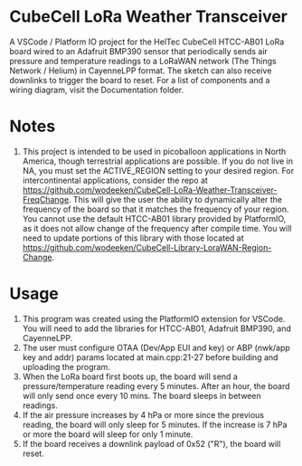 # CubeCell LoRa Weather Transceiver
A VSCode / Platform IO project for the HelTec CubeCell HTCC-AB01 LoRa board wired to an Adafruit BMP390 sensor that periodically sends air pressure and temperature readings to a LoRaWAN network (The Things Network / Helium) in CayenneLPP format. The sketch can also receive downlinks to trigger the board to reset. For a list of components and a wiring diagram, visit the Documentation folder.

# Notes
1. This project is intended to be used in picoballoon applications in North America, though terrestrial applications are possible. If you do not live in NA, you must set the ACTIVE_REGION setting to your desired region. For intercontinental applications, consider the repo at https://github.com/wodeeken/CubeCell-LoRa-Weather-Transceiver-FreqChange. This will give the user the ability to dynamically alter the frequency of the board so that it matches the frequency of your region. You cannot use the default HTCC-AB01 library provided by PlatformIO, as it does not allow change of the frequency after compile time. You will need to update portions of this library with those located at https://github.com/wodeeken/CubeCell-Library-LoraWAN-Region-Change.
# Usage
1. This program was created using the PlatformIO extension for VSCode. You will need to add the libraries for HTCC-AB01, Adafruit BMP390, and CayenneLPP.
2. The user must configure OTAA (Dev/App EUI and key) or ABP (nwk/app key and addr) params located at main.cpp:21-27 before building and uploading the program.
3. When the LoRa board first boots up, the board will send a pressure/temperature reading every 5 minutes. After an hour, the board will only send once every 10 mins. The board sleeps in between readings.
4. If the air pressure increases by 4 hPa or more since the previous reading, the board will only sleep for 5 minutes. If the increase is 7 hPa or more the board will sleep for only 1 minute.
5. If the board receives a downlink payload of 0x52 ("R"), the board will reset.
